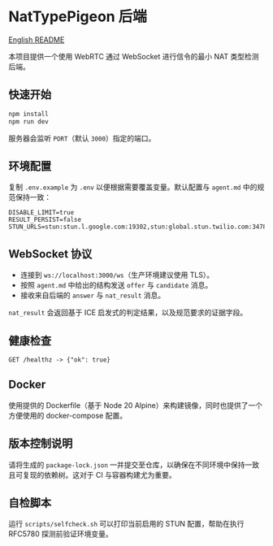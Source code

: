 # NatTypePigeon 后端

[English README](README.md)

本项目提供一个使用 WebRTC 通过 WebSocket 进行信令的最小 NAT 类型检测后端。

## 快速开始

```bash
npm install
npm run dev
```

服务器会监听 `PORT`（默认 `3000`）指定的端口。

## 环境配置

复制 `.env.example` 为 `.env` 以便根据需要覆盖变量。默认配置与 `agent.md` 中的规范保持一致：

```
DISABLE_LIMIT=true
RESULT_PERSIST=false
STUN_URLS=stun:stun.l.google.com:19302,stun:global.stun.twilio.com:3478
```

## WebSocket 协议

* 连接到 `ws://localhost:3000/ws`（生产环境建议使用 TLS）。
* 按照 `agent.md` 中给出的结构发送 `offer` 与 `candidate` 消息。
* 接收来自后端的 `answer` 与 `nat_result` 消息。

`nat_result` 会返回基于 ICE 启发式的判定结果，以及规范要求的证据字段。

## 健康检查

```
GET /healthz -> {"ok": true}
```

## Docker

使用提供的 Dockerfile（基于 Node 20 Alpine）来构建镜像，同时也提供了一个方便使用的 docker-compose 配置。

## 版本控制说明

请将生成的 `package-lock.json` 一并提交至仓库，以确保在不同环境中保持一致且可复现的依赖树。这对于 CI 与容器构建尤为重要。

## 自检脚本

运行 `scripts/selfcheck.sh` 可以打印当前启用的 STUN 配置，帮助在执行 RFC5780 探测前验证环境变量。
